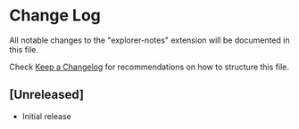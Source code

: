 # Change Log
All notable changes to the "explorer-notes" extension will be documented in this file.

Check [Keep a Changelog](http://keepachangelog.com/) for recommendations on how to structure this file.

## [Unreleased]
- Initial release